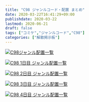 ```yaml
---
title: "C98 ジャンルコード・配置 まとめ"
date: 2020-03-22T16:41:29+09:00
publishdate: 2020-03-22
lastmod: 2020-06-21
draft: false
tags: ["コミケ","ジャンルコード","C98"]
categories: ["解散掲示板"]
---
```


[![C98ジャンル配置一覧](http://ex.t98.info/doc/2020/c98/c98-0.svg "C98ジャンル配置一覧")](http://ex.t98.info/doc/2020/c98/c98-0.svg)

[![C98 1日目 ジャンル配置一覧](http://ex.t98.info/doc/2020/c98/c98-1.svg "C98 1日目 ジャンル配置一覧")](http://ex.t98.info/doc/2020/c98/c98-1.svg)

[![C98 2日目 ジャンル配置一覧](http://ex.t98.info/doc/2020/c98/c98-2.svg "C98 2日目 ジャンル配置一覧")](http://ex.t98.info/doc/2020/c98/c98-2.svg)

[![C98 3日目 ジャンル配置一覧](http://ex.t98.info/doc/2020/c98/c98-3.svg "C98 3日目 ジャンル配置一覧")](http://ex.t98.info/doc/2020/c98/c98-3.svg)

[![C98 4日目 ジャンル配置一覧](http://ex.t98.info/doc/2020/c98/c98-4.svg "C98 4日目 ジャンル配置一覧")](http://ex.t98.info/doc/2020/c98/c98-4.svg)
